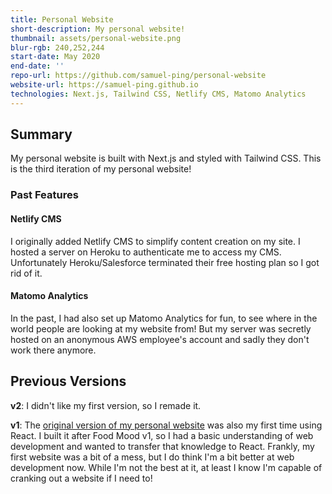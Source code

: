 ```yaml
---
title: Personal Website
short-description: My personal website!
thumbnail: assets/personal-website.png
blur-rgb: 240,252,244
start-date: May 2020
end-date: ''
repo-url: https://github.com/samuel-ping/personal-website
website-url: https://samuel-ping.github.io
technologies: Next.js, Tailwind CSS, Netlify CMS, Matomo Analytics
---
```


## Summary

My personal website is built with Next.js and styled with Tailwind CSS. This is the third iteration of my personal website!

### Past Features

#### Netlify CMS

I originally added Netlify CMS to simplify content creation on my site. I hosted a server on Heroku to authenticate me to access my CMS. Unfortunately Heroku/Salesforce terminated their free hosting plan so I got rid of it.

#### Matomo Analytics

In the past, I had also set up Matomo Analytics for fun, to see where in the world people are looking at my website from! But my server was secretly hosted on an anonymous AWS employee's account and sadly they don't work there anymore.

## Previous Versions

**v2**: I didn't like my first version, so I remade it.

**v1**: The [original version of my personal website](https://samuel-ping.github.io/personal-website-v1) was also my first time using React. I built it after Food Mood v1, so I had a basic understanding of web development and wanted to transfer that knowledge to React. Frankly, my first website was a bit of a mess, but I do think I'm a bit better at web development now. While I'm not the best at it, at least I know I'm capable of cranking out a website if I need to!
